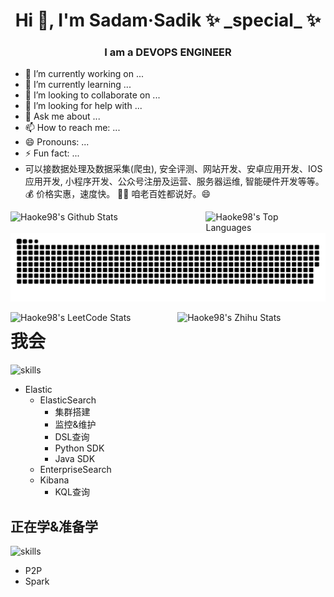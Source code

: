 
<h1 align="center">Hi 👋, I'm Sadam·Sadik ✨ _special_ ✨ </h1>
<h3 align="center">I am a DEVOPS ENGINEER</h3>
<!---<img align="right" alt="Coding" width="400" src="https://media.giphy.com/media/qgQUggAC3Pfv687qPC/giphy.gif"><br />--->

- 🔭 I’m currently working on ...
- 🌱 I’m currently learning ...
- 👯 I’m looking to collaborate on ...
- 🤔 I’m looking for help with ...
- 💬 Ask me about ...
- 📫 How to reach me: ...
- 😄 Pronouns: ...
- ⚡ Fun fact: ...
- 可以接数据处理及数据采集(爬虫), 安全评测、网站开发、安卓应用开发、IOS应用开发, 小程序开发、公众号注册及运营、服务器运维, 智能硬件开发等等。 💰 价格实惠，速度快。 👨🏻 咱老百姓都说好。😄 
<div width="100%">
  <img align="left" alt="Haoke98's Github Stats" src="https://github-readme-stats.vercel.app/api?username=Haoke98&show_icons=true&include_all_commits=true&count_private=true&theme=tokyonight&hide_border=true" width="56%"/>
  <img align="right" alt="Haoke98's Top Languages" src="https://github-readme-stats.vercel.app/api/top-langs/?username=Haoke98&langs_count=20&layout=compact&count_private=true&theme=tokyonight&hide_border=true" width="38%"/>
</div>

![github contribution grid snake animation](https://raw.githubusercontent.com/Haoke98/Haoke98/main/github-contribution-grid-snake-sissa.svg#gh-dark-mode-only)


<div width="100%">
  <img align="left" src="https://stats.justsong.cn/api/github?username=Haoke98&theme=blue-green" alt="Haoke98's LeetCode Stats" width="47%" />
  <img align="right" src="https://stats.justsong.cn/api/csdn?id=weixin_43066097&theme=blue-green" alt="Haoke98's Zhihu Stats" width="47%" /> 
</div>


<h1>我会</h1>

![skills](https://skillicons.dev/icons?i=c,cpp,cs,dotnet,go,py,pytorch,tensorflow,django,flask,fastapi,regex,selenium,html,css,js,ts,jquery,bootstrap,threejs,nextjs,electron,webpack,vue,vite,nodejs,express,java,spring,rabbitmq,maven,gradle,php,md,latex,svg,matlab,qt,unity,cmake,raspberrypi,arduino,git,linux,bsd,nginx,docker,hibernate,mysql,postgresql,sqlite,mongodb,redis,bash,powershell,vim,eclipse,visualstudio,vscode,idea,androidstudio,postman,ps,autocad,cloudflare,azure,github,githubactions,gitlab,stackoverflow)
* Elastic
  * ElasticSearch
    * 集群搭建
    * 监控&维护
    * DSL查询
    * Python SDK
    * Java SDK
  * EnterpriseSearch
  * Kibana
    * KQL查询


## 正在学&准备学

![skills](https://skillicons.dev/icons?i=swift,rust,kotlin,flutter,dart,zig,scala,kafka,perl,ruby,lua,babel,coffeescript,aiscript,tauri,react,atom,sass,windicss,d3,wordpress,unreal,blender,figma,pr,ai,ae,ipfs,kubernetes,dynamodb,openstack,appwrite,vercel)
* P2P
* Spark
